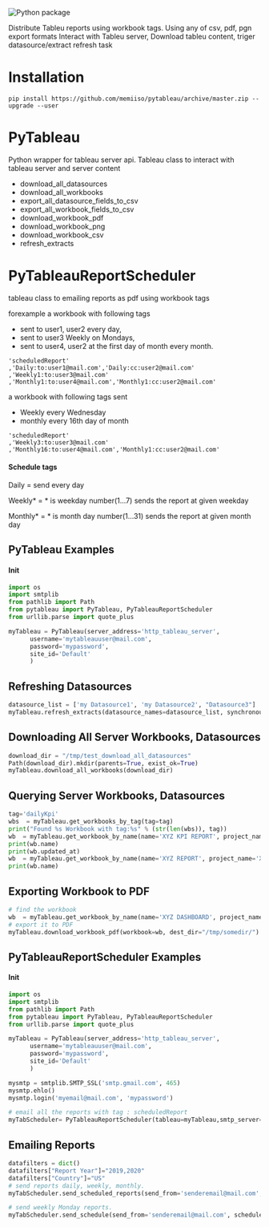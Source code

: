 ![Python package](https://github.com/memiiso/pytableau/workflows/Python%20package/badge.svg)

Distribute Tableu reports using workbook tags. Using any of csv, pdf, pgn export formats
Interact with Tableu server, Download tableu content, triger datasource/extract refresh task

# Installation
```
pip install https://github.com/memiiso/pytableau/archive/master.zip --upgrade --user
```

# PyTableau

Python wrapper for tableau server api. 
Tableau class to interact with tableau server and server content

- download_all_datasources
- download_all_workbooks
- export_all_datasource_fields_to_csv
- export_all_workbook_fields_to_csv
- download_workbook_pdf
- download_workbook_png
- download_workbook_csv
- refresh_extracts

# PyTableauReportScheduler
tableau class to emailing reports as pdf using workbook tags

forexample a workbook with following tags 

- sent to user1, user2 every day,
- sent to  user3 Weekly on Mondays,
- sent to user4, user2 at the first day of month every month.

```
'scheduledReport'
,'Daily:to:user1@mail.com','Daily:cc:user2@mail.com'
,'Weekly1:to:user3@mail.com'
,'Monthly1:to:user4@mail.com','Monthly1:cc:user2@mail.com'
```

a workbook with following tags sent
- Weekly every Wednesday
- monthly every 16th day of month

```
'scheduledReport'
,'Weekly3:to:user3@mail.com'
,'Monthly16:to:user4@mail.com','Monthly1:cc:user2@mail.com'
```

#### Schedule tags
Daily = send every day

Weekly* = * is weekday number(1...7) sends the report at given weekday

Monthly* = * is month day number(1...31) sends the report at given month day

## PyTableau Examples

#### Init 

```python
import os
import smtplib
from pathlib import Path
from pytableau import PyTableau, PyTableauReportScheduler
from urllib.parse import quote_plus

myTableau = PyTableau(server_address='http_tableau_server',
      username='mytableauuser@mail.com',
      password='mypassword',
      site_id='Default'
      )
```

## Refreshing Datasources
```python
datasource_list = ['my Datasource1', 'my Datasource2', "Datasource3"]
myTableau.refresh_extracts(datasource_names=datasource_list, synchronous=True)
```

## Downloading All Server Workbooks, Datasources
```python
download_dir = "/tmp/test_download_all_datasources"
Path(download_dir).mkdir(parents=True, exist_ok=True)
myTableau.download_all_workbooks(download_dir)
```

## Querying Server Workbooks, Datasources
```python
tag='dailyKpi'
wbs  = myTableau.get_workbooks_by_tag(tag=tag)
print("Found %s Workbook with tag:%s" % (str(len(wbs)), tag))
wb  = myTableau.get_workbook_by_name(name='XYZ KPI REPORT', project_name='FINANCETEAM', tag='XYZKPI')
print(wb.name)
print(wb.updated_at)
wb  = myTableau.get_workbook_by_name(name='XYZ REPORT', project_name='XYZ TEAM')
print(wb.name)
```

## Exporting Workbook to PDF
```python
# find the workbook
wb  = myTableau.get_workbook_by_name(name='XYZ DASHBOARD', project_name='PROJECT_NAME')
# export it to PDF
myTableau.download_workbook_pdf(workbook=wb, dest_dir="/tmp/somedir/")
```


## PyTableauReportScheduler Examples

#### Init 
```python
import os
import smtplib
from pathlib import Path
from pytableau import PyTableau, PyTableauReportScheduler
from urllib.parse import quote_plus

myTableau = PyTableau(server_address='http_tableau_server',
      username='mytableauuser@mail.com',
      password='mypassword',
      site_id='Default'
      )

mysmtp = smtplib.SMTP_SSL('smtp.gmail.com', 465)
mysmtp.ehlo()
mysmtp.login('myemail@mail.com', 'mypassword')

# email all the reports with tag : scheduledReport
myTabScheduler= PyTableauReportScheduler(tableau=myTableau,smtp_server=mysmtp,schedule_tag="scheduledReport")
```


## Emailing Reports
```python
datafilters = dict()
datafilters["Report Year"]="2019,2020"
datafilters["Country"]="US"
# send reports daily, weekly, monthly.
myTabScheduler.send_scheduled_reports(send_from='senderemail@mail.com', data_filters=datafilters)

# send weekly Monday reports.
myTabScheduler.send_schedule(send_from='senderemail@mail.com', schedule='Wekkly1',data_filters=datafilters)
```

